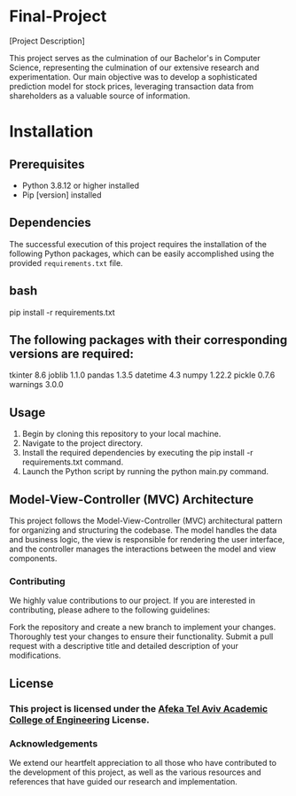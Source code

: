 # Final-Project


[Project Description]

This project serves as the culmination of our Bachelor's in Computer Science, representing the culmination of our extensive research and experimentation. Our main objective was to develop a sophisticated prediction model for stock prices, leveraging transaction data from shareholders as a valuable source of information.

# Installation

## Prerequisites
- Python 3.8.12 or higher installed
- Pip [version] installed

## Dependencies
The successful execution of this project requires the installation of the following Python packages, which can be easily accomplished using the provided `requirements.txt` file.

## bash
pip install -r requirements.txt

## The following packages with their corresponding versions are required:

tkinter 8.6
joblib 1.1.0
pandas 1.3.5
datetime 4.3
numpy 1.22.2
pickle 0.7.6
warnings 3.0.0
## Usage

1. Begin by cloning this repository to your local machine.
2. Navigate to the project directory.
3. Install the required dependencies by executing the pip install -r requirements.txt command.
4. Launch the Python script by running the python main.py command.

## Model-View-Controller (MVC) Architecture

This project follows the Model-View-Controller (MVC) architectural pattern for organizing and structuring the codebase. The model handles the data and business logic, the view is responsible for rendering the user interface, and the controller manages the interactions between the model and view components.
### Contributing

We highly value contributions to our project. If you are interested in contributing, please adhere to the following guidelines:

 Fork the repository and create a new branch to implement your changes.
Thoroughly test your changes to ensure their functionality.
 Submit a pull request with a descriptive title and detailed description of your modifications.
## License

### This project is licensed under the [Afeka Tel Aviv Academic College of Engineering](https://en.wikipedia.org/wiki/Afeka_College_of_Engineering) License.


### Acknowledgements

We extend our heartfelt appreciation to all those who have contributed to the development of this project, as well as the various resources and references that have guided our research and implementation.

